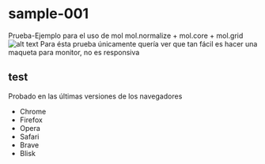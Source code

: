 # sample-001
Prueba-Ejemplo para el uso de mol mol.normalize + mol.core + mol.grid
![alt text](https://pbs.twimg.com/media/Dxm642YUUAEjiYe.jpg:large)
Para ésta prueba únicamente quería ver que tan fácil es hacer una maqueta para monitor, no es responsiva

## test
Probado en las últimas versiones de los navegadores
* Chrome
* Firefox
* Opera
* Safari
* Brave
* Blisk
